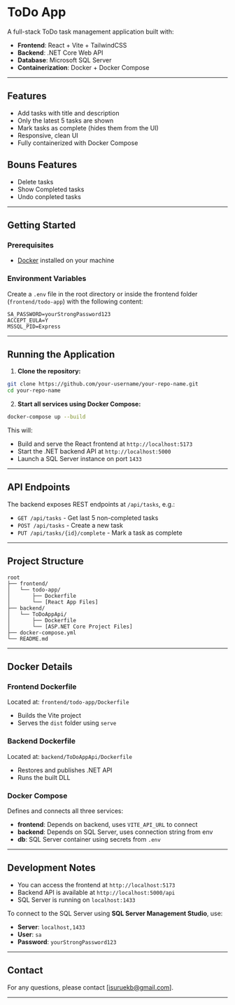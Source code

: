 # ToDo App

A full-stack ToDo task management application built with:

- **Frontend**: React + Vite + TailwindCSS
- **Backend**: .NET Core Web API
- **Database**: Microsoft SQL Server
- **Containerization**: Docker + Docker Compose

---

## Features

- Add tasks with title and description
- Only the latest 5 tasks are shown
- Mark tasks as complete (hides them from the UI)
- Responsive, clean UI
- Fully containerized with Docker Compose

## Bouns Features
- Delete tasks
- Show Completed tasks 
- Undo conpleted tasks 

---

## Getting Started

### Prerequisites

- [Docker](https://www.docker.com/) installed on your machine

### Environment Variables

Create a `.env` file in the root directory or inside the frontend folder (`frontend/todo-app`) with the following content:

```env
SA_PASSWORD=yourStrongPassword123
ACCEPT_EULA=Y
MSSQL_PID=Express
```

---

## Running the Application

1. **Clone the repository:**

```bash
git clone https://github.com/your-username/your-repo-name.git
cd your-repo-name
```

2. **Start all services using Docker Compose:**

```bash
docker-compose up --build
```

This will:
- Build and serve the React frontend at `http://localhost:5173`
- Start the .NET backend API at `http://localhost:5000`
- Launch a SQL Server instance on port `1433`

---

## API Endpoints

The backend exposes REST endpoints at `/api/tasks`, e.g.:

- `GET /api/tasks` - Get last 5 non-completed tasks
- `POST /api/tasks` - Create a new task
- `PUT /api/tasks/{id}/complete` - Mark a task as complete

---

## Project Structure

```
root
├── frontend/
│   └── todo-app/
│       ├── Dockerfile
│       └── [React App Files]
├── backend/
│   └── ToDoAppApi/
│       ├── Dockerfile
│       └── [ASP.NET Core Project Files]
├── docker-compose.yml
└── README.md
```

---

## Docker Details

### Frontend Dockerfile
Located at: `frontend/todo-app/Dockerfile`

- Builds the Vite project
- Serves the `dist` folder using `serve`

### Backend Dockerfile
Located at: `backend/ToDoAppApi/Dockerfile`

- Restores and publishes .NET API
- Runs the built DLL

### Docker Compose

Defines and connects all three services:
- **frontend**: Depends on backend, uses `VITE_API_URL` to connect
- **backend**: Depends on SQL Server, uses connection string from env
- **db**: SQL Server container using secrets from `.env`

---

## Development Notes

- You can access the frontend at `http://localhost:5173`
- Backend API is available at `http://localhost:5000/api`
- SQL Server is running on `localhost:1433`

To connect to the SQL Server using **SQL Server Management Studio**, use:
- **Server**: `localhost,1433`
- **User**: `sa`
- **Password**: `yourStrongPassword123`

---

## Contact

For any questions, please contact [isuruekb@gmail.com].

---
